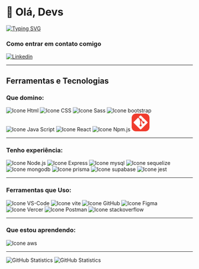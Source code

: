 <link rel="stylesheet" href="https://cdn.jsdelivr.net/gh/devicons/devicon@v2.15.1/devicon.min.css">

# 👋 Olá, Devs

[![Typing SVG](https://readme-typing-svg.demolab.com?font=Fira+Code&weight=500&size=36&duration=5032&pause=971&color=02C000&random=false&width=567&lines=Bem+vindo(a)++ao+meu+Perfil;Meu+nome+e+Isaias!;Sou+Web+Developer)](https://git.io/typing-svg)
### Como entrar em contato comigo
[<img alt="Linkedin" src="https://img.shields.io/badge/-linkedin-%230077B5?style=for-the-badge&logo=linkedin&logoColor=white"/>](https://www.linkedin.com/in/isaias-oliveira-942219257/)

---

## Ferramentas e Tecnologias
 
###  Que domino:
<div style="display: inline_block">   
  <img height="48px" width="48px" alt="Icone Html" src="https://skillicons.dev/icons?i=html"/>
  <img height="48px" width="48px" alt="Icone CSS" src="https://skillicons.dev/icons?i=css"/>
  <img height="48px" width="48px" alt="Icone Sass" src="https://skillicons.dev/icons?i=sass"/>
  <img height="48px" width="48px" alt="Icone bootstrap" src="https://skillicons.dev/icons?i=bootstrap"/>
  <img height="48px" width="48px" alt="Icone Java Script" src="https://skillicons.dev/icons?i=js"/>
  <img height="48px" width="48px" alt="Icone React" src="https://skillicons.dev/icons?i=react"/>
  <img height="48px" width="48px" alt="Icone Npm.js" src="https://i.postimg.cc/L8k9jKJ2/Group.png"/>
  <img height="48px" width="48px" alt="Icone Git" src="https://raw.githubusercontent.com/tandpfun/skill-icons/main/icons/Git.svg"/>
  
 </div>

 ---

 ### Tenho experiência:
 <div style="display: inline_block">
    <img height="48px" width="48px" alt="Icone Node.js" src="https://skillicons.dev/icons?i=nodejs"/>
    <img height="48px" width="48px" alt="Icone Express" src="https://skillicons.dev/icons?i=express"/>
    <img height="48px" width="48px" alt="Icone mysql" src="https://skillicons.dev/icons?i=mysql"/>
    <img height="48px" width="48px" alt="Icone sequelize" src="https://skillicons.dev/icons?i=sequelize"/>
    <img height="48px" width="48px" alt="Icone mongodb" src="https://skillicons.dev/icons?i=mongodb"/>
    <img height="48px" width="48px" alt="Icone prisma" src="https://skillicons.dev/icons?i=prisma"/>
    <img height="48px" width="48px" alt="Icone supabase" src="https://skillicons.dev/icons?i=supabase"/>
    <img height="48px" width="48px" alt="Icone jest" src="https://skillicons.dev/icons?i=jest"/>              
 </div>

 ---

 ### Ferramentas que Uso:
  <div style="display: inline_block">
    <img height="48px" width="48px" alt="Icone VS-Code" src="https://skillicons.dev/icons?i=vscode"/>
    <img height="48px" width="48px" alt="Icone vite" src="https://skillicons.dev/icons?i=vite"/>
    <img height="48px" width="48px" alt="Icone GitHub" src="https://skillicons.dev/icons?i=github"/>
    <img height="48px" width="48px" alt="Icone Figma" src="https://skillicons.dev/icons?i=figma"/>
    <img height="48px" width="48px" alt="Icone Vercer" src="https://skillicons.dev/icons?i=vercel"/>
    <img height="48px" width="48px" alt="Icone Postman" src="https://i.postimg.cc/QNyBTNVk/postman.png"/>
    <img height="48px" width="48px" alt="Icone stackoverflow" src="https://skillicons.dev/icons?i=stackoverflow"/>
  </div>

---

### Que estou aprendendo:
<div>
 <img height="48px" width="48px" alt="Icone aws" src="https://skillicons.dev/icons?i=aws"/>          
</div>

---
  <div style="display: inline_block">
    <img height="180px" alt="GitHub Statistics" src="https://github-readme-stats.vercel.app/api/top-langs/?username=isaias-B-oliveira&layout=compact&langs_count=7&theme=blue-green"/>
    <img height="180px" alt="GitHub Statistics" src="https://github-readme-stats.vercel.app/api/?username=isaias-B-oliveira&show_icons=true&include_all_commits=true&theme=blue-green"/>
  </div>

  

  
  

